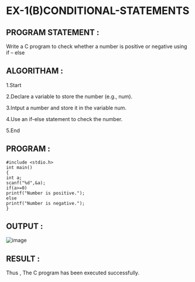 # EX-1(B)CONDITIONAL-STATEMENTS
## PROGRAM STATEMENT :
Write a C program to check whether a number is positive or negative using if – else
## ALGORITHAM :
1.Start

2.Declare a variable to store the number (e.g., num).

3.Intput a number and store it in the variable num.

4.Use an if-else statement to check the number.

5.End
## PROGRAM :
```
#include <stdio.h>
int main()
{
int a;
scanf("%d",&a);
if(a>=0)
printf("Number is positive.");
else
printf("Number is negative.");
}
```
## OUTPUT :

![image](https://github.com/Niroshassithanathan/EX-1-B-CONDITIONAL-STATEMENTS/assets/121418437/8dc902e7-8125-4280-bd3f-cb71f1cd1686)

## RESULT :
Thus , The C program has been executed successfully.
